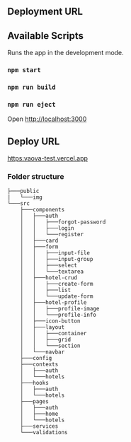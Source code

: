 ## Deployment URL

## Available Scripts
Runs the app in the development mode.
### `npm start`
### `npm run build`
### `npm run eject`

Open [http://localhost:3000](http://localhost:3000) 


## Deploy URL
[https:vaova-test.vercel.app](https:vaova-test.vercel.app)


### Folder structure
```
├───public
|   └───img
└───src
    ├───components
    │   ├───auth
    │   │   ├───forgot-password      
    │   │   ├───login
    │   │   └───register
    │   ├───card
    │   ├───form
    │   │   ├───input-file
    │   │   ├───input-group
    │   │   ├───select
    │   │   └───textarea
    │   ├───hotel-crud
    │   │   ├───create-form
    │   │   ├───list
    │   │   └───update-form
    │   ├───hotel-profile
    │   │   ├───profile-image
    │   │   └───profile-info
    │   ├───icon-button
    │   ├───layout
    │   │   ├───container
    │   │   ├───grid
    │   │   └───section
    │   └───navbar
    ├───config
    ├───contexts
    │   ├───auth
    │   └───hotels
    ├───hooks
    │   ├───auth
    │   └───hotels
    ├───pages
    │   ├───auth
    │   ├───home
    │   └───hotels
    ├───services
    └───validations
```